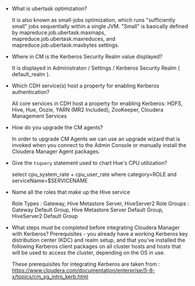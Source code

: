 * What is ubertask optimization?

	It is also known as small-jobs optimization, which runs "sufficiently small" jobs sequentially within a single JVM. "Small" is basically defined by mapreduce.job.ubertask.maxmaps, mapreduce.job.ubertask.maxreduces, and mapreduce.job.ubertask.maxbytes settings.

* Where in CM is the Kerberos Security Realm value displayed?

	It is displayed in Administraton / Settings / Kerberos Security Realm ( default_realm ).

* Which CDH service(s) host a property for enabling Kerberos authentication?

	All core services in CDH host a property for enabling Kerberos: HDFS, Hive, Hue, Oozie, YARN (MR2 Included), ZooKeeper, Cloudera Management Services

* How do you upgrade the CM agents?

	In order to upgrade CM Agents we can use an upgrade wizard that is invoked when you connect to the Admin Console or manually install the Cloudera Manager Agent packages.

* Give the `tsquery` statement used to chart Hue's CPU utilization?

	select cpu_system_rate + cpu_user_rate where category=ROLE and serviceName=$SERVICENAME

* Name all the roles that make up the Hive service

	Role Types : Gateway, Hive Metastore Server, HiveServer2
	Role Groups : Gateway Default Group, Hive Metastore Server Default Group, HiveServer2 Default Group

* What steps must be completed before integrating Cloudera Manager with Kerberos?
	Prerequisites - you already have a working Kerberos key distribution center (KDC) and realm setup, and that you've installed the following Kerberos client packages on all cluster hosts and hosts that will be used to access the cluster, depending on the OS in use.

	These prerequisites for integrating Kerberos are taken from : https://www.cloudera.com/documentation/enterprise/5-8-x/topics/cm_sg_intro_kerb.html
